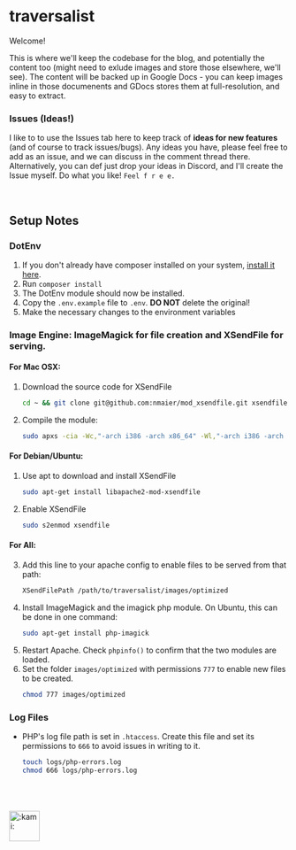 # traversalist

Welcome!

This is where we'll keep the codebase for the blog, and potentially the content too (might need to exlude images and store those elsewhere, we'll see). The content will be backed up in Google Docs - you can keep images inline in those documenents and GDocs stores them at full-resolution, and easy to extract.

### Issues (Ideas!)

I like to to use the Issues tab here to keep track of **ideas for new features** (and of course to track issues/bugs). Any ideas you have, please feel free to add as an issue, and we can discuss in the comment thread there. Alternatively, you can def just drop your ideas in Discord, and I'll create the Issue myself. Do what you like! `Feel f r e e.`

<br>

## Setup Notes

### DotEnv

1. If you don't already have composer installed on your system, <a href="https://getcomposer.org/download/" target="_blank">install it here</a>.
2. Run `composer install`
3. The DotEnv module should now be installed.
4. Copy the `.env.example` file to `.env`. **DO NOT** delete the original!
5. Make the necessary changes to the environment variables

<!-- <br> -->

### Image Engine: ImageMagick for file creation and XSendFile for serving.

#### For Mac OSX:

1. Download the source code for XSendFile
	```sh
	cd ~ && git clone git@github.com:nmaier/mod_xsendfile.git xsendfile-source && cd xsendfile-source
	```
2. Compile the module:
	```sh
	sudo apxs -cia -Wc,"-arch i386 -arch x86_64" -Wl,"-arch i386 -arch x86_64" mod_xsendfile.c
	```
#### For Debian/Ubuntu:

1. Use apt to download and install XSendFile 
	```sh
	sudo apt-get install libapache2-mod-xsendfile

2. Enable XSendFile
	```sh
	sudo s2enmod xsendfile

#### For All:

3. Add this line to your apache config to enable files to be served from that path:
	```apache
	XSendFilePath /path/to/traversalist/images/optimized
	```
4. Install ImageMagick and the imagick php module. On Ubuntu, this can be done in one command:
	```sh
	sudo apt-get install php-imagick
	```
5. Restart Apache. Check `phpinfo()` to confirm that the two modules are loaded.
6. Set the folder `images/optimized` with permissions `777` to enable new files to be created.
	```sh
	chmod 777 images/optimized
	```

### Log Files

- PHP's log file path is set in `.htaccess`. Create this file and set its permissions to `666` to avoid issues in writing to it.
	```sh
	touch logs/php-errors.log
	chmod 666 logs/php-errors.log
	```


<br><br><br>
<img alt=":kami:" src="https://cdn.discordapp.com/attachments/509601705789358083/673662258546606122/Kami.png" width="55">
